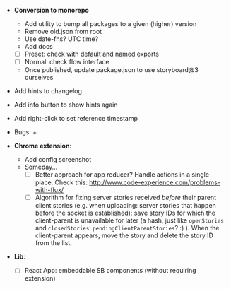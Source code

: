 - **Conversion to monorepo**
    * Add utility to bump all packages to a given (higher) version
    * Remove old.json from root
    * Use date-fns? UTC time?
    * Add docs
    + [ ] Preset: check with default and named exports
    + [ ] Normal: check flow interface
    * Once published, update package.json to use storyboard@3 ourselves

- Add hints to changelog
- Add info button to show hints again
- Add right-click to set reference timestamp

- Bugs:
    +
- **Chrome extension**:
    + Add config screenshot
    + Someday...
        * [ ] Better approach for app reducer? Handle actions in a single place. Check this: http://www.code-experience.com/problems-with-flux/
        * [ ] Algorithm for fixing server stories received *before* their parent client stories (e.g. when uploading: server stories that happen before the socket is established): save story IDs for which the client-parent is unavailable for later (a hash, just like `openStories` and `closedStories`: `pendingClientParentStories`? :) ). When the client-parent appears, move the story and delete the story ID from the list.
- **Lib**:
    + [ ] React App: embeddable SB components (without requiring extension)
